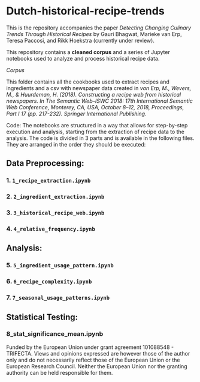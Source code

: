 # Dutch-historical-recipe-trends

This is the repository accompanies the paper *Detecting Changing Culinary Trends Through Historical Recipes* by Gauri Bhagwat, Marieke van Erp, Teresa Paccosi, and Rikk Hoekstra (currently under review).

This repository contains a **cleaned corpus** and a series of Jupyter notebooks used to analyze and process historical recipe data. 

_Corpus_

This folder contains all the cookbooks used to extract recipes and ingredients and a csv with newspaper data created in *van Erp, M., Wevers, M., & Huurdeman, H. (2018). Constructing a recipe web from historical newspapers. In The Semantic Web–ISWC 2018: 17th International Semantic Web Conference, Monterey, CA, USA, October 8–12, 2018, Proceedings, Part I 17 (pp. 217-232). Springer International Publishing*.

Code:
The notebooks are structured in a way that allows for step-by-step execution and analysis, starting from the extraction of recipe data to the analysis.
The code is divided in 3 parts and is available in the following files. They are arranged in the order they should be executed:

## Data Preprocessing:
### 1. `1_recipe_extraction.ipynb`

### 2. `2_ingredient_extraction.ipynb`

### 3. `3_historical_recipe_web.ipynb`

### 4. `4_relative_frequency.ipynb`

## Analysis: 
### 5. `5_ingredient_usage_pattern.ipynb`

### 6. `6_recipe_complexity.ipynb`

### 7. `7_seasonal_usage_patterns.ipynb`

## Statistical Testing:

### 8_stat_significance_mean.ipynb


Funded by the European Union under grant agreement 101088548 - TRIFECTA. Views and opinions expressed are however those of the author only and do not necessarily reflect those of the European Union or the European Research Council. Neither the European Union nor the granting authority can be held responsible for them.

